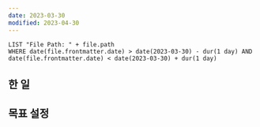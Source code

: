 ```yaml
---
date: 2023-03-30
modified: 2023-04-30
---
```


```dataview
LIST "File Path: " + file.path
WHERE date(file.frontmatter.date) > date(2023-03-30) - dur(1 day) AND date(file.frontmatter.date) < date(2023-03-30) + dur(1 day)
```

## 한 일

## 목표 설정
